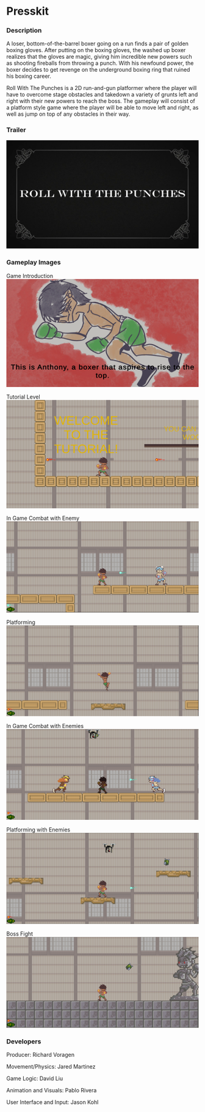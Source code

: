 # Presskit
### Description
A loser, bottom-of-the-barrel boxer going on a run finds a pair of golden boxing gloves. After putting on the boxing gloves, the washed up boxer realizes that the gloves are magic, giving him incredible new powers such as shooting fireballs from throwing a punch. With his newfound power, the boxer decides to get revenge on the underground boxing ring that ruined his boxing career. 

Roll With The Punches is a 2D run-and-gun platformer where the player will have to overcome stage obstacles and takedown a variety of grunts left and right with their new powers to reach the boss. The gameplay will consist of a platform style game where the player will be able to move left and right, as well as jump on top of any obstacles in their way. 

### Trailer
<a href="https://youtu.be/6IHbzBngjl0?si=dyH1bY0KTx7Go3g1" target="_blank"><img src="https://github.com/Richard-Voragen/Roll-With-The-Punches/blob/main/Presskit%20Images/TrailerTitle.PNG" alt="Trailer" /></a>

### Gameplay Images

Game Introduction
![Game Introduction][opening]

Tutorial Level
![Tutorial Level][tut]

In Game Combat with Enemy
![In Game Combat with Enemy][fight]

Platforming
![Platforming][jump]

In Game Combat with Enemies
![In Game Combat with Enemies][fight2]

Platforming with Enemies
![Platforming with Enemies][plat]

Boss Fight
![Boss Fight][boss]

[opening]: https://github.com/Richard-Voragen/Roll-With-The-Punches/blob/main/Presskit%20Images/Opening.PNG "Game Introduction"
[tut]: https://github.com/Richard-Voragen/Roll-With-The-Punches/blob/main/Presskit%20Images/GameJournalistsCannotPassThisLevel.PNG "Tutorial Level"
[fight]: https://github.com/Richard-Voragen/Roll-With-The-Punches/blob/main/Presskit%20Images/Fight.PNG "In Game Combat with Enemy"
[fight2]: https://github.com/Richard-Voragen/Roll-With-The-Punches/blob/main/Presskit%20Images/Fight2.PNG "In Game Combat with Enemies"
[jump]: https://github.com/Richard-Voragen/Roll-With-The-Punches/blob/main/Presskit%20Images/JumpingPlatform.PNG "Platforming"
[plat]: https://github.com/Richard-Voragen/Roll-With-The-Punches/blob/main/Presskit%20Images/Platforms.PNG "Platforming with Enemies"
[boss]: https://github.com/Richard-Voragen/Roll-With-The-Punches/blob/main/Presskit%20Images/BossFight.PNG "Boss Fight"

### Developers

Producer: Richard Voragen

Movement/Physics: Jared Martinez

Game Logic: David Liu

Animation and Visuals: Pablo Rivera

User Interface and Input: Jason Kohl